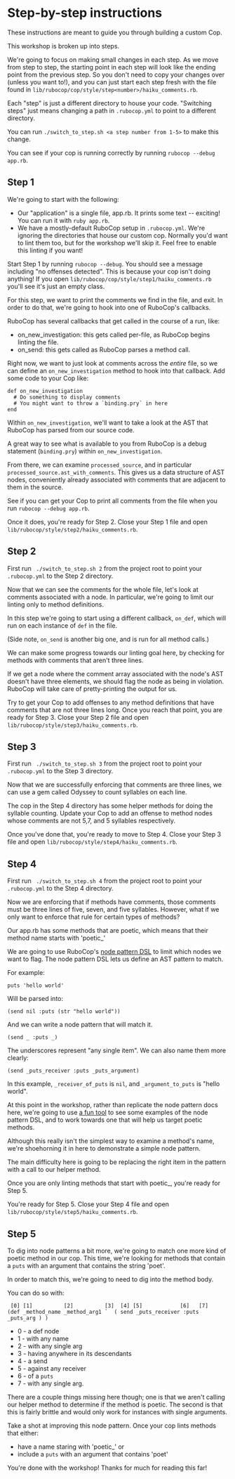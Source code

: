 # Step-by-step instructions

These instructions are meant to guide you through building a custom Cop.

This workshop is broken up into steps.

We're going to focus on making small changes in each step. As we move from step to step, the starting point in each step will look like the ending point from the previous step. So you don't need to copy your changes over (unless you want to!), and you can just start each step fresh with the file found in `lib/rubocop/cop/style/step<number>/haiku_comments.rb`.

Each "step" is just a different directory to house your code.
"Switching steps" just means changing a path in `.rubocop.yml` to point to a different directory.

You can run `./switch_to_step.sh <a step number from 1-5>` to make this change.

You can see if your cop is running correctly by running `rubocop --debug app.rb`.

## Step 1
We're going to start with the following:
- Our "application" is a single file, app.rb. It prints some text -- exciting! You can run it with `ruby app.rb`.
- We have a mostly-default RuboCop setup in `.rubocop.yml`. We're ignoring the directories that house our custom cop. Normally you'd want to lint them too, but for the workshop we'll skip it. Feel free to enable this linting if you want!

Start Step 1 by running `rubocop --debug`. You should see a message including "no offenses detected". This is because your cop isn't doing anything! If you open `lib/rubocop/cop/style/step1/haiku_comments.rb` you'll see it's just an empty class.

For this step, we want to print the comments we find in the file, and exit. In order to do that, we're going to hook into one of RuboCop's callbacks.

RuboCop has several callbacks that get called in the course of a run, like:
- on_new_investigation: this gets called per-file, as RuboCop begins linting the file.
- on_send: this gets called as RuboCop parses a method call.

Right now, we want to just look at comments across the _entire_ file, so we can define an `on_new_investigation` method to hook into that callback.
Add some code to your Cop like:

```
def on_new_investigation
  # Do something to display comments
  # You might want to throw a `binding.pry` in here
end
```

Within `on_new_investigation`, we'll want to take a look at the AST that RuboCop has parsed from our source code.

A great way to see what is available to you from RuboCop is a debug statement (`binding.pry`) within `on_new_investigation`.

From there, we can examine `processed_source`, and in particular `processed_source.ast_with_comments`. This gives us a data structure of AST nodes, conveniently already associated with comments that are adjacent to them in the source.

See if you can get your Cop to print all comments from the file when you run `rubocop --debug app.rb`.

Once it does, you're ready for Step 2. Close your Step 1 file and open `lib/rubocop/style/step2/haiku_comments.rb`.

## Step 2
First run ` ./switch_to_step.sh 2` from the project root to point your `.rubocop.yml` to the Step 2 directory.

Now that we can see the comments for the whole file, let's look at comments associated with a node.
In particular, we're going to limit our linting only to method definitions.

In this step we're going to start using a different callback, `on_def`, which will run on each instance of `def` in the file. 

(Side note, `on_send` is another big one, and is run for all method calls.)

We can make some progress towards our linting goal here, by checking for methods with comments that aren't three lines.

If we get a node where the comment array associated with the node's AST doesn't have three elements, we should flag the node as being in violation. RuboCop will take care of pretty-printing the output for us.

Try to get your Cop to add offenses to any method definitions that have comments that are not three lines long. 
Once you reach that point, you are ready for Step 3. Close your Step 2 file and open `lib/rubocop/style/step3/haiku_comments.rb`.

## Step 3
First run ` ./switch_to_step.sh 3` from the project root to point your `.rubocop.yml` to the Step 3 directory.

Now that we are successfully enforcing that comments are three lines, we can use a gem called Odyssey to count syllables on each line.

The cop in the Step 4 directory has some helper methods for doing the syllable counting.
Update your Cop to add an offense to method nodes whose comments are not 5,7, and 5 syllables respectively.

Once you've done that, you're ready to move to Step 4. Close your Step 3 file and open `lib/rubocop/style/step4/haiku_comments.rb`.

## Step 4
First run ` ./switch_to_step.sh 4` from the project root to point your `.rubocop.yml` to the Step 4 directory.

Now we are enforcing that if methods have comments, those comments must be three lines of five, seven, and five syllables.
However, what if we only want to enforce that rule for certain types of methods?

Our app.rb has some methods that are poetic, which means that their method name starts with 'poetic_'

We are going to use RuboCop's [node pattern DSL](https://docs.rubocop.org/rubocop-ast/node_pattern.html) to limit which nodes we want to flag.
The node pattern DSL lets us define an AST pattern to match.

For example:
```
puts 'hello world'
```
Will be parsed into:
```
(send nil :puts (str "hello world"))
```
And we can write a node pattern that will match it.
```
(send _ :puts _)
```
The underscores represent "any single item". We can also name them more clearly:
```
(send _puts_receiver :puts _puts_argument)
```
In this example, `_receiver_of_puts` is `nil`, and `_argument_to_puts` is "hello world".

At this point in the workshop, rather than replicate the node pattern docs here, we're going to use [a fun tool](http://nodepattern.herokuapp.com/) to see some examples of the node pattern DSL, and to work towards one that will help us target poetic methods.

Although this really isn't the simplest way to examine a method's name, we're shoehorning it in here to demonstrate a simple node pattern.

The main difficulty here is going to be replacing the right item in the pattern with a call to our helper method.

Once you are only linting methods that start with poetic_, you're ready for Step 5.

You're ready for Step 5. Close your Step 4 file and open `lib/rubocop/style/step5/haiku_comments.rb`.

## Step 5

To dig into node patterns a bit more, we're going to match one more kind of poetic method in our cop. This time, we're looking for methods that contain a `puts` with an argument that contains the string 'poet'.

In order to match this, we're going to need to dig into the method body.

You can do so with:
```
 [0] [1]          [2]          [3]  [4] [5]            [6]   [7]
(def _method_name _method_arg1 `  ( send _puts_receiver :puts _puts_arg ) )
```
- 0 - a def node
- 1 - with any name
- 2 - with any single arg
- 3 - having anywhere in its descendants
- 4 - a send
- 5 - against any receiver
- 6 - of a `puts`
- 7 - with any single arg.

There are a couple things missing here though; one is that we aren't calling our helper method to determine if the method is poetic. The second is that this is fairly brittle and would only work for instances with single arguments. 

Take a shot at improving this node pattern. Once your cop lints methods that either:
- have a name staring with 'poetic_' or
- include a `puts` with an argument that contains 'poet'

You're done with the workshop! Thanks for much for reading this far!
